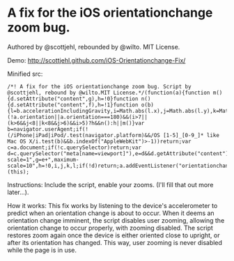 A fix for the iOS orientationchange zoom bug.
=======================

Authored by @scottjehl, rebounded by @wilto.
MIT License.

Demo: http://scottjehl.github.com/iOS-Orientationchange-Fix/

Minified src:

	/*! A fix for the iOS orientationchange zoom bug. Script by @scottjehl, rebound by @wilto.MIT License.*/(function(a){function m(){d.setAttribute("content",g),h=!0}function n(){d.setAttribute("content",f),h=!1}function o(b){l=b.accelerationIncludingGravity,i=Math.abs(l.x),j=Math.abs(l.y),k=Math.abs(l.z),(!a.orientation||a.orientation===180)&&(i>7||(k>6&&j<8||k<8&&j>6)&&i>5)?h&&n():h||m()}var b=navigator.userAgent;if(!(/iPhone|iPad|iPod/.test(navigator.platform)&&/OS [1-5]_[0-9_]* like Mac OS X/i.test(b)&&b.indexOf("AppleWebKit")>-1))return;var c=a.document;if(!c.querySelector)return;var d=c.querySelector("meta[name=viewport]"),e=d&&d.getAttribute("content"),f=e+",maximum-scale=1",g=e+",maximum-scale=10",h=!0,i,j,k,l;if(!d)return;a.addEventListener("orientationchange",m,!1),a.addEventListener("devicemotion",o,!1)})(this);	
Instructions: 
Include the script, enable your zooms. (I'll fill that out more later...).

How it works:
This fix works by listening to the device's accelerometer to predict when an orientation change is about to occur. When it deems an orientation change imminent, the script disables user zooming, allowing the orientation change to occur properly, with zooming disabled. The script restores zoom again once the device is either oriented close to upright, or after its orientation has changed. This way, user zooming is never disabled while the page is in use.